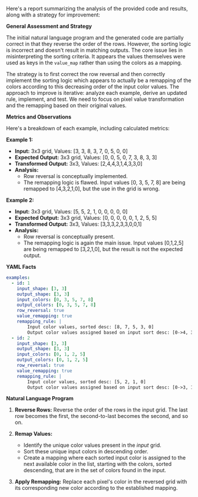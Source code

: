Here's a report summarizing the analysis of the provided code and results, along with a strategy for improvement:

**General Assessment and Strategy**

The initial natural language program and the generated code are partially correct in that they reverse the order of the rows. However, the sorting logic is incorrect and doesn't result in matching outputs. The core issue lies in misinterpreting the sorting criteria. It appears the values themselves were used as keys in the `value_map` rather than using the colors as a mapping.

The strategy is to first correct the row reversal and then correctly implement the sorting logic which appears to actually be a remapping of the colors according to this decreasing order of the input color values. The approach to improve is iterative: analyze each example, derive an updated rule, implement, and test. We need to focus on pixel value transformation and the remapping based on their original values.

**Metrics and Observations**

Here's a breakdown of each example, including calculated metrics:

**Example 1:**

*   **Input:** 3x3 grid, Values: [3, 3, 8, 3, 7, 0, 5, 0, 0]
*   **Expected Output:** 3x3 grid, Values: [0, 0, 5, 0, 7, 3, 8, 3, 3]
*   **Transformed Output:** 3x3, Values: [2,4,4,3,1,4,3,3,0]
*   **Analysis:**
    *   Row reversal is conceptually implemented.
    *   The remapping logic is flawed. Input values \[0, 3, 5, 7, 8] are being remapped to \[4,3,2,1,0], but the use in the grid is wrong.

**Example 2:**

*   **Input:** 3x3 grid, Values: [5, 5, 2, 1, 0, 0, 0, 0, 0]
*   **Expected Output:** 3x3 grid, Values: [0, 0, 0, 0, 0, 1, 2, 5, 5]
*    **Transformed Output:** 3x3, Values: [3,3,3,2,3,3,0,0,1]
*   **Analysis:**
    *   Row reversal is conceptually present.
    *  The remapping logic is again the main issue. Input values \[0,1,2,5] are being remapped to \[3,2,1,0], but the result is not the expected output.

**YAML Facts**


```yaml
examples:
  - id: 1
    input_shape: [3, 3]
    output_shape: [3, 3]
    input_colors: [0, 3, 5, 7, 8]
    output_colors: [0, 3, 5, 7, 8]
    row_reversal: true
    value_remapping: true
    remapping_rule: |
        Input color values, sorted desc: [8, 7, 5, 3, 0]
        Output color values assigned based on input sort desc: [0->4, 3->3, 5->2, 7->1, 8->0] if we consider value_map
  - id: 2
    input_shape: [3, 3]
    output_shape: [3, 3]
    input_colors: [0, 1, 2, 5]
    output_colors: [0, 1, 2, 5]
    row_reversal: true
    value_remapping: true
    remapping_rule: |
        Input color values, sorted desc: [5, 2, 1, 0]
        Output color values assigned based on input sort desc: [0->3, 1->2, 2->1, 5->0] if we consider value_map

```


**Natural Language Program**

1.  **Reverse Rows:** Reverse the order of the rows in the input grid. The last row becomes the first, the second-to-last becomes the second, and so on.

2.  **Remap Values:**
    *   Identify the unique color values present in the *input* grid.
    *   Sort these unique input colors in descending order.
    * Create a mapping where each sorted input color is assigned to the next available color in the list, starting with the colors, sorted descending, that are in the set of colors found in the input.

3.  **Apply Remapping:** Replace each pixel's color in the reversed grid with its corresponding new color according to the established mapping.
